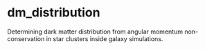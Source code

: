 # dm_distribution

Determining dark matter distribution from angular momentum non-conservation in star clusters inside galaxy simulations.
